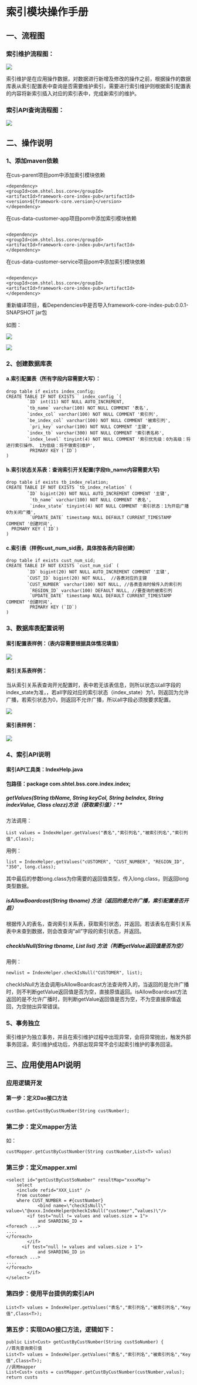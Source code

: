 # 索引模块操作手册

## 一、流程图

### 索引维护流程图：

![](../.gitbook/assets/liu-cheng-tu1.png)

索引维护是在应用操作数据，对数据进行新增及修改的操作之前，根据操作的数据库表从索引配置表中查询是否需要维护索引，需要进行索引维护则根据索引配置表的内容将新索引插入对应的索引表中，完成新索引的维护。

### 索引API查询流程图：

![](../.gitbook/assets/liu-cheng-tu2.png)

## 二、操作说明

### 1、添加maven依赖

在cus-parent项目pom中添加索引模块依赖
```
<dependency>
<groupId>com.shtel.bss.core</groupId>
<artifactId>framework-core-index-pub</artifactId>
<version>${framework-core.version}</version>
</dependency>
```

在cus-data-customer-app项目pom中添加索引模块依赖
```

<dependency>
<groupId>com.shtel.bss.core</groupId>
<artifactId>framework-core-index-pub</artifactId>
</dependency>
```

在cus-data-customer-service项目pom中添加索引模块依赖
```

<dependency>
<groupId>com.shtel.bss.core</groupId>
<artifactId>framework-core-index-pub</artifactId>
</dependency>
```

重新编译项目，看Dependencies中是否导入framework-core-index-pub:0.0.1-SNAPSHOT jar包

如图：

![](../.gitbook/assets/yi-lai1.png)

![](../.gitbook/assets/yi-lai2.png)

### 2、创建数据库表

#### a.索引配置表（所有字段内容需要大写）：

```
drop table if exists index_config;
CREATE TABLE IF NOT EXISTS ` index_config `(
  		`ID` int(11) NOT NULL AUTO_INCREMENT,
  		`tb_name` varchar(100) NOT NULL COMMENT '表名',
  		`index_col` varchar(100) NOT NULL COMMENT '索引列',
  		`be_index_col` varchar(100) NOT NULL COMMENT '被索引列',
 		 `pri_key` varchar(100) NOT NULL COMMENT '主键',
 	 	`index_tb` varchar(300) NOT NULL COMMENT '索引表名称',
 	 	`index_level` tinyint(4) NOT NULL COMMENT '索引优先级：0为高级：将进行索引操作、 1为低级：将不做索引维护',
 		 PRIMARY KEY (`ID`)
)
```

#### b.索引状态关系表：查询索引开关配置(字段tb_name内容需要大写)
```
drop table if exists tb_index_relation;
CREATE TABLE IF NOT EXISTS `tb_index_relation` (
  		`ID` bigint(20) NOT NULL AUTO_INCREMENT COMMENT '主键',
 		 `tb_name` varchar(100) NOT NULL COMMENT '表名',
 		 `index_state` tinyint(4) NOT NULL COMMENT '索引状态：1为开启广播 0为关闭广播',
 		 `UPDATE_DATE` timestamp NULL DEFAULT CURRENT_TIMESTAMP COMMENT '创建时间',
  PRIMARY KEY (`ID`)
)
```

#### c.索引表（样例cust_num_sid表，具体按各表内容创建）
```
drop table if exists cust_num_sid;
CREATE TABLE IF NOT EXISTS `cust_num_sid` (
  		`ID` bigint(20) NOT NULL AUTO_INCREMENT COMMENT '主键',
  		`CUST_ID` bigint(20) NOT NULL,  //各表对应的主键
  		`CUST_NUMBER` varchar(100) NOT NULL, //各表查询时候传入的索引列
 		 `REGION_ID` varchar(100) DEFAULT NULL, //要查询的被索引列
 		 `UPDATE_DATE` timestamp NULL DEFAULT CURRENT_TIMESTAMP COMMENT '创建时间',
 		 PRIMARY KEY (`ID`)
)
```
### 3、数据库表配置说明

#### 索引配置表样例：（表内容需要根据具体情况填值）

![](../.gitbook/assets/shu-ju-ku1.png)

#### 索引关系表样例：

当从索引关系表查询开光配置时，表中若无该表信息，则所以状态以all字段的index_state为准，，若all字段对应的索引状态（index_state）为1，则返回为允许广播，若索引状态为0，则返回不允许广播，所以all字段必须按要求配置。

![](../.gitbook/assets/shu-ju-ku2.png)

#### 索引表样例：

![](../.gitbook/assets/shu-ju-ku3.png)

### 4、索引API说明

#### 索引API工具类：IndexHelp.java

**包路径：package com.shtel.bss.core.index.index;**

##### getValues(String tbName, String keyCol, String beIndex, String indexValue, Class<T> clazz)方法（获取索引值）：**

方法调用：
```
List values = IndexHelper.getValues("表名","索引列名","被索引列名","索引列值",Class);
```
用例：
```
list = IndexHelper.getValues("cUSTOMER", "CUST_NUMBER", "REGION_ID", "350", long.class);
```
其中最后的参数long.class为你需要的返回值类型，传入long.class，则返回long类型数据。

##### isAllowBoardcast(String tbname) 方法（返回的是允许广播，索引配置是否开启）

根据传入的表名，查询索引关系表，获取索引状态，并返回。若该表名在索引关系表中未查到数据，则会改查询“all”字段的索引状态，并返回。

##### checkIsNull(String tbname, List list) 方法（判断getValue返回值是否为空）

用例：
```
newlist = IndexHelper.checkIsNull("CUSTOMER", list);
```

checkIsNull方法会调用isAllowBoardcast方法查询传入的，当返回的是允许广播时，则不判断getValue返回值是否为空，直接原值返回。isAllowBoardcast方法返回的是不允许广播时，则判断getValue返回值是否为空，不为空直接原值返回，为空抛出异常错误。

### 5、事务独立

索引维护为独立事务，并且在索引维护过程中出现异常，会将异常抛出，触发外部事务回滚。索引维护成功后，外部出现异常不会引起索引维护的事务回滚。

## 三、应用使用API说明

### 应用逻辑开发

#### 第一步：定义Dao接口方法
```
custDao.getCustByCustNumber(String custNumber);
```
### 第二步：定义mapper方法

如：
```
custMapper.getCustByCustNumber(String custNumber,List<T> valus)
```

### 第三步：定义mapper.xml

```
<select id="getCustByCustSoNumber" resultMap="xxxxMap">
    select
    <include refid="XXX_List" />
    from customer
    where CUST_NUMBER = #{custNumber}
            <bind name=\"checkIsNull\" value=\"@xxxx.IndexHelper@checkIsNull("customer",”values)\"/>             
        <if test="null != values and values.size = 1">
            and SHARDING_ID = 
<foreach ...>
....
</foreach>
        </if> 
      <if test="null != values and values.size > 1">
            and SHARDING_ID in 
<foreach ...>
....
</foreach>
        </if> 
</select>
```

### 第四步：使用平台提供的索引API

```
List<T> values = IndexHelper.getValues("表名","索引列名","被索引列名","Key值",Class<T>);
```

### 第五步：实现DAO接口方法，逻辑如下：
```
public List<Cust> getCustByCustNumber(String custSoNumber) {
//首先查询索引值
List<T> values = IndexHelper.getValues("表名","索引列名","被索引列名","Key值",Class<T>);
//调用mapper
List<Cust> custs = custMapper.getCustByCustNumber(custNumber,valus);
return custs
```


